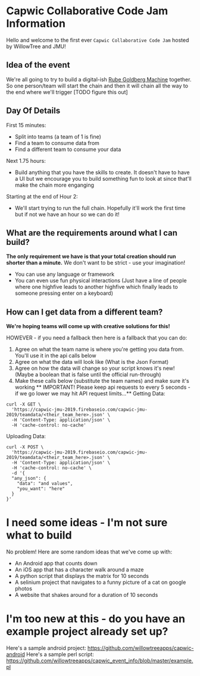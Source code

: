 # Capwic Collaborative Code Jam Information

Hello and welcome to the first ever `Capwic Collaborative Code Jam` hosted by WillowTree and JMU!

## Idea of the event
We're all going to try to build a digital-ish [Rube Goldberg Machine](https://www.youtube.com/watch?v=Qtp9Aur8zNU) together. So one person/team will start the chain and then it will chain all the way to the end where we'll trigger [TODO figure this out] 

## Day Of Details
First 15 minutes:
* Split into teams (a team of 1 is fine)
* Find a team to consume data from
* Find a different team to consume your data

Next 1.75 hours:
* Build anything that you have the skills to create. It doesn't have to have a UI but we encourage you to build something fun to look at since that'll make the chain more enganging

Starting at the end of Hour 2:
* We'll start trying to run the full chain. Hopefully it'll work the first time but if not we have an hour so we can do it!

## What are the requirements around what I can build?
**The only requirement we have is that your total creation should run shorter than a minute.**
We don't want to be strict - use your imagination!
* You can use any language or framework
* You can even use fun physical interactions (Just have a line of people where one highfive leads to another highfive which finally leads to someone pressing enter on a keyboard)

## How can I get data from a different team?
**We're hoping teams will come up with creative solutions for this!**

HOWEVER - if you need a fallback then here is a fallback that you can do:
1) Agree on what the team name is where you're getting you data from. You'll use it in the api calls below
2) Agree on what the data will look like (What is the Json Format)
3) Agree on how the data will change so your script knows it's new! (Maybe a boolean that is false until the official run-through)
3) Make these calls below (substitute the team names) and make sure it's working
** IMPORTANT! Please keep api requests to every 5 seconds - if we go lower we may hit API request limits...**
Getting Data:
```
curl -X GET \
  'https://capwic-jmu-2019.firebaseio.com/capwic-jmu-2019/teamdata/<their_team_here>.json' \
  -H 'Content-Type: application/json' \
  -H 'cache-control: no-cache'
```

Uploading Data:
```
curl -X POST \
  'https://capwic-jmu-2019.firebaseio.com/capwic-jmu-2019/teamdata/<their_team_here>.json' \
  -H 'Content-Type: application/json' \
  -H 'cache-control: no-cache' \
  -d '{
  "any_json": {
    "data": "and values",
    "you_want": "here"
  }
}'
```

# I need some ideas - I'm not sure what to build
No problem! Here are some random ideas that we've come up with:
* An Android app that counts down
* An iOS app that has a character walk around a maze
* A python script that displays the matrix for 10 seconds
* A selinium project that navigates to a funny picture of a cat on google photos
* A website that shakes around for a duration of 10 seconds

# I'm too new at this - do you have an example project already set up?
Here's a sample android project: https://github.com/willowtreeapps/capwic-android
Here's a sample perl script: https://github.com/willowtreeapps/capwic_event_info/blob/master/example.pl
